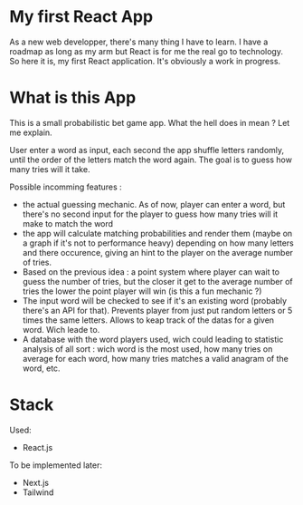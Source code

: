 # My first React App

As a new web developper, there's many thing I have to learn. I have a roadmap as long as my arm but React is for me the real go to technology.
So here it is, my first React application. It's obviously a work in progress.

# What is this App

This is a small probabilistic bet game app. What the hell does in mean ? Let me explain. 

User enter a word as input, each second the app shuffle letters randomly, until the order of the letters match the word again. 
The goal is to guess how many tries will it take. 


Possible incomming features :

- the actual guessing mechanic. As of now, player can enter a word, but there's no second input for the player to guess how many tries will it make to match the word
- the app will calculate matching probabilities and render them (maybe on a graph if it's not to performance heavy) depending on how many letters and there occurence, giving an hint to the player on the average number of tries.
- Based on the previous idea : a point system where player can wait to guess the number of tries, but the closer it get to the average number of tries the lower the point player will win (is this a fun mechanic ?)
- The input word will be checked to see if it's an existing word (probably there's an API for that). Prevents player from just put random letters or 5 times the same letters. Allows to keap track of the datas for a given word. Wich leade to.
- A database with the word players used, wich could leading to statistic analysis of all sort : wich word is the most used, how many tries on average for each word, how many tries matches a valid anagram of the word, etc.

# Stack

Used:
- React.js
  
To be implemented later:
- Next.js 
- Tailwind
